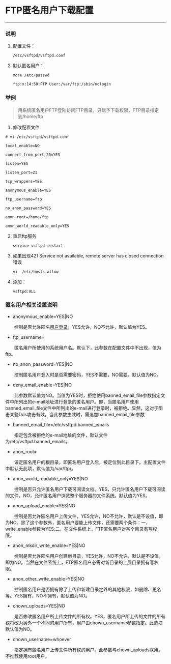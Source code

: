 # FTP匿名用户下载配置

---

### 说明

1. 配置文件：

   `/etc/vsftpd/vsftpd.conf`

2. 默认匿名用户：

   `more /etc/passwd`

   `ftp:x:14:50:FTP User:/var/ftp:/sbin/nologin`

### 举例

> 用系统匿名用户FTP登陆访问FTP目录，只赋予下载权限，FTP目录指定到/home/ftp

1. 修改配置文件

```shell
# vi /etc/vsftpd/vsftpd.conf

local_enable=NO

connect_from_port_20=YES

listen=YES

listen_port=21

tcp_wrappers=YES

anonymous_enable=YES

ftp_username=ftp

no_anon_password=YES

anon_root=/home/ftp

anon_world_readable_only=YES
```

2. 重启ftp服务

   `service vsftpd restart`

3. 如果出现421 Service not available, remote server has closed connection错误

   `vi  /etc/hosts.allow`

4. 添加：

   `vsftpd:ALL`

### 匿名用户相关设置说明

- anonymous_enable=YES|NO

　　控制是否允许匿名[用户登录](https://www.baidu.com/s?wd=%E7%94%A8%E6%88%B7%E7%99%BB%E5%BD%95&tn=44039180_cpr&fenlei=mv6quAkxTZn0IZRqIHckPjm4nH00T1YLn19-PvFhm1R4ujwBmhw-0ZwV5Hcvrjm3rH6sPfKWUMw85HfYnjn4nH6sgvPsT6KdThsqpZwYTjCEQLGCpyw9Uz4Bmy-bIi4WUvYETgN-TLwGUv3EnHnkPjTYPHfd)，YES允许，NO不允许，默认值为YES。

- ftp_username=

　　匿名用户所使用的系统用户名。默认下，此参数在配置文件中不出现，值为ftp。

- no_anon_password=YES|NO

　　控制匿名用户登入时是否需要密码，YES不需要，NO需要。默认值为NO。

- deny_email_enable=YES|NO

　　此参数默认值为NO。当值为YES时，拒绝使用banned_email_file参数指定文件中所列出的e-mail地址进行登录的匿名用户。即，当匿名用户使用banned_email_file文件中所列出的e-mail进行登录时，被拒绝。显然，这对于阻击某些Dos攻击有效。当此参数生效时，需追加banned_email_file参数

- banned_email_file=/etc/vsftpd.banned_emails

　　指定包含被拒绝的e-mail地址的文件，默认文件为/etc/vsftpd.banned_emails。

- anon_root=

　　设定匿名用户的根目录，即匿名用户登入后，被定位到此目录下。主配置文件中默认无此项，默认值为/var/ftp/。

- anon_world_readable_only=YES|NO

　　控制是否只允许匿名用户下载可阅读文档。YES，只允许匿名用户下载可阅读的文件。NO，允许匿名用户浏览整个服务器的文件系统。默认值为YES。

- anon_upload_enable=YES|NO

　　控制是否允许匿名用户上传文件，YES允许，NO不允许，默认是不设值，即为NO。除了这个参数外，匿名用户要能上传文件，还需要两个条件：一，write_enable参数为YES;二，在文件系统上，FTP匿名用户对某个目录有写权限。

- anon_mkdir_write_enable=YES|NO

　　控制是否允许匿名用户创建新目录，YES允许，NO不允许，默认是不设值，即为NO。当然在文件系统上，FTP匿名用户必需对新目录的上层目录拥有写权限。

- anon_other_write_enable=YES|NO

　　控制匿名用户是否拥有除了上传和新建目录之外的其他权限，如删除、更名等。YES拥有，NO不拥有，默认值为NO。

- chown_uploads=YES|NO

　　是否修改匿名用户所上传文件的所有权。YES，匿名用户所上传的文件的所有权将改为另外一个不同的用户所有，用户由chown_username参数指定。此选项默认值为NO。

- chown_username=whoever

　　指定拥有匿名用户上传文件所有权的用户。此参数与chown_uploads联用。不推荐使用root用户。